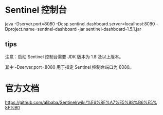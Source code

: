 # Sentinel 控制台


java -Dserver.port=8080 -Dcsp.sentinel.dashboard.server=localhost:8080 -Dproject.name=sentinel-dashboard -jar sentinel-dashboard-1.5.1.jar

## tips

注意：启动 Sentinel 控制台需要 JDK 版本为 1.8 及以上版本。

其中 -Dserver.port=8080 用于指定 Sentinel 控制台端口为 8080。

# 官方文档
https://github.com/alibaba/Sentinel/wiki/%E6%8E%A7%E5%88%B6%E5%8F%B0